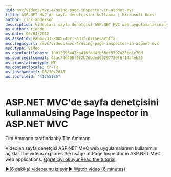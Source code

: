 ```yaml
---
uid: mvc/videos/mvc-4/using-page-inspector-in-aspnet-mvc
title: ASP.NET MVC'de sayfa denetçisini kullanma | Microsoft Docs
author: rick-anderson
description: Videoları sayfa denetçisi ASP.NET MVC web uygulamalarının kullanımını açıklar. Öğreticiyi okuyun
ms.author: riande
ms.date: 06/04/2012
ms.assetid: ea642733-8085-40c1-a33f-d216e3a25ffa
msc.legacyurl: /mvc/videos/mvc-4/using-page-inspector-in-aspnet-mvc
msc.type: video
ms.openlocfilehash: 18012595447ca416fad4fb36ef5797a23be1c76d
ms.sourcegitcommit: 45ac74e400f9f2b7dbded66297730f6f14a4eb25
ms.translationtype: MT
ms.contentlocale: tr-TR
ms.lasthandoff: 08/16/2018
ms.locfileid: "41755126"
---
```

<a name="using-page-inspector-in-aspnet-mvc"></a><span data-ttu-id="8887d-104">ASP.NET MVC'de sayfa denetçisini kullanma</span><span class="sxs-lookup"><span data-stu-id="8887d-104">Using Page Inspector in ASP.NET MVC</span></span>
====================
<span data-ttu-id="8887d-105">Tim Ammann tarafından</span><span class="sxs-lookup"><span data-stu-id="8887d-105">by Tim Ammann</span></span>

<span data-ttu-id="8887d-106">Videoları sayfa denetçisi ASP.NET MVC web uygulamalarının kullanımını açıklar.</span><span class="sxs-lookup"><span data-stu-id="8887d-106">The videos explores the usage of Page Inspector in ASP.NET MVC web applications.</span></span> [<span data-ttu-id="8887d-107">Öğreticiyi okuyun</span><span class="sxs-lookup"><span data-stu-id="8887d-107">Read the tutorial</span></span>](../../overview/views/using-page-inspector-in-aspnet-mvc.md)

[<span data-ttu-id="8887d-108">&#9654;(6 dakika) videosunu izleyin</span><span class="sxs-lookup"><span data-stu-id="8887d-108">&#9654; Watch video (6 minutes)</span></span>](https://channel9.msdn.com/Blogs/ASP-NET-Site-Videos/using-page-inspector-in-aspnet-mvc)
